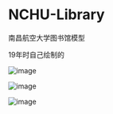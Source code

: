# NCHU-Library

南昌航空大学图书馆模型

19年时自己绘制的

![image](https://github.com/LiangYang666/NCHU-Library/assets/38237931/d162ed38-8bdc-49dc-8a38-9aac033a27f8)

![image](https://github.com/LiangYang666/NCHU-Library/assets/38237931/47826379-6d0b-46c8-abc2-97f5f059ea46)

![image](https://github.com/LiangYang666/NCHU-Library/assets/38237931/548e529b-100f-47a8-be34-421dd8b339c9)




